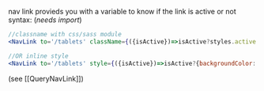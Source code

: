 nav link provieds you with a variable to know if the link is active or not
syntax: (*needs import*)
```jsx
//classname with css/sass module
<NavLink to='/tablets' className={({isActive})=>isActive?styles.active:''}>tablets</NavLink>

//OR inline style
<NavLink to='/tablets' style={({isActive})=>isActive?{backgroundColor:'red'}:{}}>tablets</NavLink>
```

(see [[QueryNavLink]])